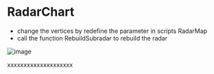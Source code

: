 # RadarChart

- change the vertices by redefine the parameter in scripts RadarMap
- call the function RebuildSubradar to rebuild the radar

![image](https://github.com/Zhuangdum/RadarMap/blob/master/RadarMap.png)

xxxxxxxxxxxxxxxxxxxx
